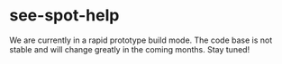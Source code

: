 # see-spot-help

We are currently in a rapid prototype build mode.  The code base is not stable and will change greatly in the coming months.  Stay tuned!

